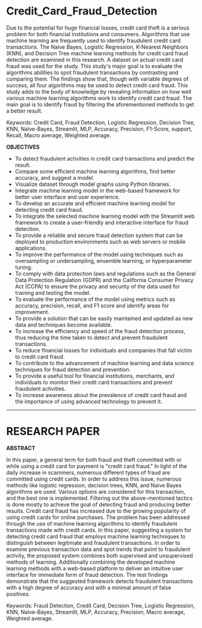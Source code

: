 # Credit_Card_Fraud_Detection
Due to the potential for huge financial losses, credit card theft is a serious problem for both  financial institutions and consumers.  Algorithms that use machine learning are frequently 
used to identify fraudulent credit card transactions. The Naive Bayes, Logistic Regression, K-Nearest Neighbors (KNN), and Decision Tree machine learning methods for credit card fraud 
detection are examined in this research. A dataset on actual credit card fraud was used for the study. This study's major goal is to evaluate the algorithms abilities to spot fraudulent 
transactions by contrasting and comparing them. The findings show that, though with variable degrees of success, all four algorithms may be used to detect credit card fraud. This study adds to the body of knowledge by revealing information on how well various machine learning algorithms work to identify credit card fraud. The main goal is to identify fraud by filtering 
the aforementioned methods to get a better result.

Keywords: Credit Card, Fraud Detection, Logistic Regression, Decision Tree, KNN, Naïve-Bayes, Streamlit, MLP, Accuracy, Precision, F1-Score, support, Recall, Macro average, 
Weighted average.

**OBJECTIVES**
- To detect fraudulent activities in credit card transactions and predict the result.
- Compare some efficient machine learning algorithms, find better accuracy, and suggest a model.
- Visualize dataset through model graphs using Python libraries.
- Integrate machine learning model in the web-based framework for better user interface and user experience.
- To develop an accurate and efficient machine learning model for detecting credit card fraud.
- To integrate the selected machine learning model with the Streamlit web framework to create a user-friendly and interactive interface for fraud detection.
- To provide a reliable and secure fraud detection system that can be deployed to production environments such as web servers or mobile applications.
- To improve the performance of the model using techniques such as oversampling or undersampling, ensemble learning, or hyperparameter tuning.
- To comply with data protection laws and regulations such as the General Data Protection Regulation (GDPR) and the California Consumer Privacy Act (CCPA) to ensure 
the privacy and security of the data used for training and testing the model.
- To evaluate the performance of the model using metrics such as accuracy, precision, recall, and F1 score and identify areas for improvement.
- To provide a solution that can be easily maintained and updated as new data and techniques become available.
- To increase the efficiency and speed of the fraud detection process, thus reducing the time taken to detect and prevent fraudulent transactions.
- To reduce financial losses for individuals and companies that fall victim to credit card fraud.
- To contribute to the advancement of machine learning and data science techniques for fraud detection and prevention.
- To provide a useful tool for financial institutions, merchants, and individuals to monitor their credit card transactions and prevent fraudulent activities.
- To increase awareness about the prevalence of credit card fraud and the importance of using advanced technology to prevent it.
---

# RESEARCH PAPER

**ABSTRACT**

In this paper, a general term for both fraud and theft committed with or while using a credit card for payment is "credit card fraud." In light of the daily increase in scammers, numerous different types of fraud are committed using credit cards. In order to address this issue, numerous methods like logistic regression, 
decision trees, KNN, and Naive Bayes algorithms are used. Various options are considered for this transaction, and the best one is implemented. Filtering out the above-mentioned tactics is done mostly to achieve the goal of detecting fraud and producing better results. Credit card fraud has increased due to the growing popularity of using credit cards for online purchases. The problem has been addressed through the use of machine learning algorithms to identify fraudulent transactions made with credit cards. In this paper, 
suggesting a system for detecting credit card fraud that employs machine learning techniques to distinguish between legitimate and fraudulent transactions. In order to examine previous transaction data and spot trends that point to fraudulent activity, the proposed system combines both supervised and unsupervised 
methods of learning. Additionally combining the developed machine learning methods with a web-based platform to deliver an intuitive user interface for immediate form of fraud detection. The test findings demonstrate that the suggested framework detects fraudulent transactions with a high degree of accuracy and with a minimal amount of false positives.

Keywords: Fraud Detection, Credit Card, Decision Tree, Logistic Regression, KNN, Naïve-Bayes, 
Streamlit, MLP, Accuracy, Precision, Macro average, Weighted average.



